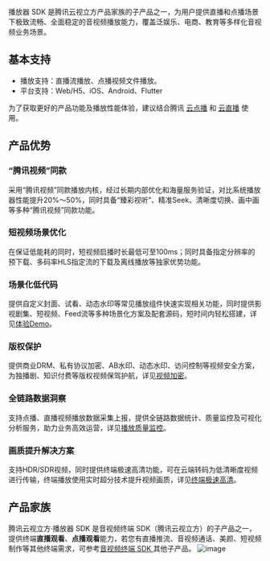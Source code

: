 播放器 SDK 是腾讯云视立方产品家族的子产品之一，为用户提供直播和点播场景下极致流畅、全面稳定的音视频播放能力，覆盖泛娱乐、电商、教育等多样化音视频业务场景。

## 基本支持
* 播放支持：直播流播放、点播视频文件播放。
* 平台支持：Web/H5、iOS、Android、Flutter

为了获取更好的产品功能及播放性能体验，建议结合腾讯 [云点播](https://cloud.tencent.com/product/vod) 和 [云直播](https://cloud.tencent.com/product/lvb) 使用。


## 产品优势
### “腾讯视频”同款
采用“腾讯视频”同款播放内核，经过长期内部优化和海量服务验证，对比系统播放器性能提升20%～50%，同时具备“臻彩视听”、精准Seek、清晰度切换、画中画等多种“腾讯视频”同款功能。

### 短视频场景优化
在保证低能耗的同时，短视频启播时长最低可至100ms；同时具备指定分辨率的预下载、多码率HLS指定流的下载及离线播放等独家优势功能。

### 场景化低代码
提供自定义封面、试看、动态水印等常见播放组件快速实现相关功能，同时提供影视剧集、短视频、Feed流等多种场景化方案及配套源码，短时间内轻松搭建，详见[体验Demo](https://cloud.tencent.com/document/product/881/20204)。

### 版权保护
提供商业DRM、私有协议加密、AB水印、动态水印、访问控制等视频安全方案，为独播剧、知识付费等版权视频保驾护航，详见[视频加密](https://cloud.tencent.com/document/product/266/45552)。

### 全链路数据洞察
支持点播、直播视频播放数据采集上报，提供全链路数据统计、质量监控及可视化分析服务，助力业务高效运营，详见[播放质量监控](https://cloud.tencent.com/document/product/266/68146)。

### 画质提升解决方案
支持HDR/SDR视频，同时提供终端极速高清功能，可在云端转码为低清晰度视频进行传输，终端播放使用实时超分技术提升视频画质，详见[终端极速高清](https://cloud.tencent.com/document/product/881/70829)。


## 产品家族
腾讯云视立方·播放器 SDK 是音视频终端 SDK（腾讯云视立方）的子产品之一，提供终端**直播观看**、**点播观看**能力，若您有直播推流、音视频通话、美颜、短视频制作等其他终端需求，可参考[音视频终端 SDK ](https://cloud.tencent.com/document/product/1449)其他子产品。
![image](https://user-images.githubusercontent.com/88317062/177337768-0a021cb3-6892-40b4-9fee-bbd938e47b81.png)

